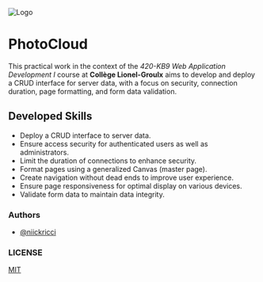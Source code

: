 ![Logo](https://i.postimg.cc/0yYfKBv9/Photo-Cloud-Logo.png)
# PhotoCloud

This practical work in the context of the *420-KB9 Web Application Development I* course at **Collège Lionel-Groulx** aims to develop and deploy a CRUD interface for server data, with a focus on security, connection duration, page formatting, and form data validation.

## Developed Skills
- Deploy a CRUD interface to server data.
- Ensure access security for authenticated users as well as administrators.
- Limit the duration of connections to enhance security.
- Format pages using a generalized Canvas (master page).
- Create navigation without dead ends to improve user experience.
- Ensure page responsiveness for optimal display on various devices.
- Validate form data to maintain data integrity.

### Authors

- [@niickricci](https://www.github.com/niickricci)

### LICENSE
[MIT](https://choosealicense.com/licenses/mit/)
